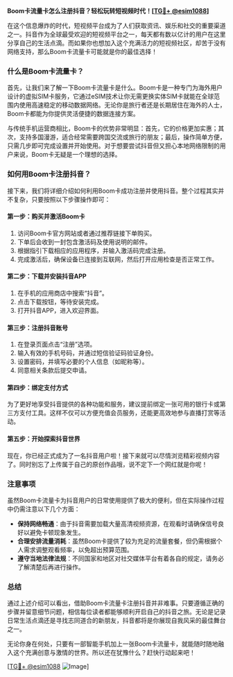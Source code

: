 **Boom卡流量卡怎么注册抖音？轻松玩转短视频时代！[[TG💪+ @esim1088](https://t.me/s/esim1088)]**

在这个信息爆炸的时代，短视频平台成为了人们获取资讯、娱乐和社交的重要渠道之一。抖音作为全球最受欢迎的短视频平台之一，每天都有数以亿计的用户在这里分享自己的生活点滴。而如果你也想加入这个充满活力的短视频社区，却苦于没有网络支持，那么Boom卡流量卡可能就是你的最佳选择！

### 什么是Boom卡流量卡？

首先，让我们来了解一下Boom卡流量卡是什么。Boom卡是一种专门为海外用户设计的虚拟SIM卡服务，它通过eSIM技术让你无需更换实体SIM卡就能在全球范围内使用高速稳定的移动数据网络。无论你是旅行者还是长期居住在海外的人士，Boom卡都能为你提供灵活便捷的数据连接方案。

与传统手机运营商相比，Boom卡的优势非常明显：首先，它的价格更加实惠；其次，支持多国漫游，适合经常需要跨国交流或旅行的朋友；最后，操作简单方便，只需几步即可完成设置并开始使用。对于想要尝试抖音但又担心本地网络限制的用户来说，Boom卡无疑是一个理想的选择。

### 如何用Boom卡注册抖音？

接下来，我们将详细介绍如何利用Boom卡成功注册并使用抖音。整个过程其实并不复杂，只要按照以下步骤操作即可：

#### 第一步：购买并激活Boom卡

1. 访问Boom卡官方网站或者通过推荐链接下单购买。
2. 下单后会收到一封包含激活码及使用说明的邮件。
3. 根据指引下载相应的应用程序，并输入激活码完成注册。
4. 完成激活后，确保设备已连接到互联网，然后打开应用检查是否正常工作。

#### 第二步：下载并安装抖音APP

1. 在手机的应用商店中搜索“抖音”。
2. 点击下载按钮，等待安装完成。
3. 打开抖音APP，进入欢迎界面。

#### 第三步：注册抖音账号

1. 在登录页面点击“注册”选项。
2. 输入有效的手机号码，并通过短信验证码验证身份。
3. 设置密码，并填写必要的个人信息（如昵称等）。
4. 同意相关条款后提交申请。

#### 第四步：绑定支付方式

为了更好地享受抖音提供的各种功能和服务，建议提前绑定一张可用的银行卡或第三方支付工具。这样不仅可以方便充值会员服务，还能更高效地参与直播打赏等活动。

#### 第五步：开始探索抖音世界

现在，你已经正式成为了一名抖音用户啦！接下来就可以尽情浏览精彩视频内容了。同时别忘了上传属于自己的原创作品哦，说不定下一个网红就是你呢！

### 注意事项

虽然Boom卡流量卡为抖音用户的日常使用提供了极大的便利，但在实际操作过程中仍需注意以下几个方面：

- **保持网络畅通**：由于抖音需要加载大量高清视频资源，在观看时请确保信号良好以避免卡顿现象发生。
- **合理安排流量消耗**：虽然Boom卡提供了较为充足的流量套餐，但仍需根据个人需求调整观看频率，以免超出预算范围。
- **遵守当地法律法规**：不同国家和地区对社交媒体平台有着各自的规定，请务必了解清楚后再进行操作。

### 总结

通过上述介绍可以看出，借助Boom卡流量卡注册抖音并非难事。只要遵循正确的步骤并留意细节问题，相信每位读者都能够顺利开启自己的抖音之旅。无论是记录日常生活点滴还是寻找志同道合的新朋友，抖音都将是你展现自我风采的最佳舞台之一。

无论你身在何处，只要有一部智能手机加上一张Boom卡流量卡，就能随时随地融入这个充满创意与激情的世界。所以还在犹豫什么？赶快行动起来吧！

[[TG💪+ @esim1088](https://t.me/s/esim1088) ![Image](https://i.postimg.cc/4NQfJmqS/Snipaste-2025-05-13-00-14-12.png)]